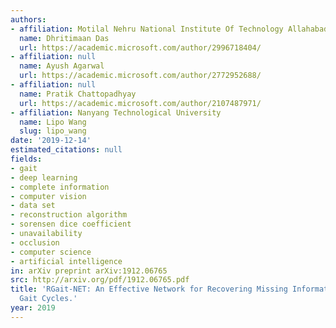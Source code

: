 ```yaml
---
authors:
- affiliation: Motilal Nehru National Institute Of Technology Allahabad
  name: Dhritimaan Das
  url: https://academic.microsoft.com/author/2996718404/
- affiliation: null
  name: Ayush Agarwal
  url: https://academic.microsoft.com/author/2772952688/
- affiliation: null
  name: Pratik Chattopadhyay
  url: https://academic.microsoft.com/author/2107487971/
- affiliation: Nanyang Technological University
  name: Lipo Wang
  slug: lipo_wang
date: '2019-12-14'
estimated_citations: null
fields:
- gait
- deep learning
- complete information
- computer vision
- data set
- reconstruction algorithm
- sorensen dice coefficient
- unavailability
- occlusion
- computer science
- artificial intelligence
in: arXiv preprint arXiv:1912.06765
src: http://arxiv.org/pdf/1912.06765.pdf
title: 'RGait-NET: An Effective Network for Recovering Missing Information from Occluded
  Gait Cycles.'
year: 2019
---
```

